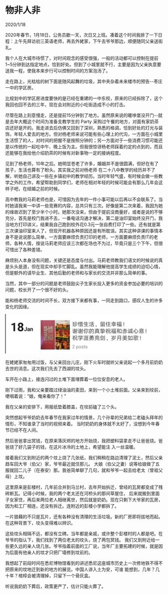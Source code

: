 # 物非人非
2020/1/18

2020年春节，1月18日，公务员歇一天，次日又上班。凑着这个时间我排了一下日程：上午先拜访初三英语老师，再去外姥家，下午去爷爷那边，顺便随同父亲送街礼。

我个人在大城市待惯了，对时间观念的感受很强，一般的活动都可以控制在提前1~5分钟到达指定地点，恰到好处。但到了小城里就不行，主要是因为父亲执意要送我一程，使我本来步行可以控制时间的方案泡汤了。

走在路上，光枯枯的树下面是随风起舞的垃圾，其中夹杂着未来楼市的预告--枣庄一中的学区房。

比规划中的学区房进度要快的是已经在重建的一中东校，原来的已经拆除了，这个我回也回不去的三年，现在会对附近的小吃街造成不小的打击。

尽管在路上刻意慢走，还是提前15分钟到了地方。虽然原来说的暖哆堡没开门--就是去年大概这个时间为准备支教学生的 Party 采购过午餐的地方，对面有家奶茶店还好是开的。我走进去后仿佛又回到了深圳，熟悉的格调，恰到好处的灯光与装饰，年轻人爱去的地方。但对杨老师来说可能有些心理上的代沟，一方面在小城里生活惯了的人，对时间的把握不是按照分钟的；另一方面对于一些消费习惯可能还是以传统的一起吃中午、晚上饭为主。但我很惊讶杨老师踩着约定的点到的，而且还能够在我给他介绍奶茶的时候有对新事物一定的接纳程度。

见到了杨老师，10年之后。她明显苍老了许多，婚姻并不是很圆满，但好在有了孩子，生活也算有了盼头。其实我之前对杨老师
在二十八中教学的经历并不了解，听她自己讲及一些在乡镇初中的教学经历。当时年轻气盛，有时候会做一些教学之外的工作，希望帮助到同学们，老师在相对年轻的时候可能会有那么几年会这样子吧，在结婚之前的时候。

高中教我的马莉老师也是，可惜因为去年的一件小事可能以后再以不会联系了。当时她请我来一中讲一些竞赛的内容，总共只有三次。好像是第二次来着，我因为她的缘故迟到了至少半个小时。她那次没来，但由于提前没商量好，或者是说的不够充分，首先是校门我进不去，一番电话沟通才解决，第二是油印室始终没开门，我没地方打印讲义，结果我自己跑到校外花0.3元一张自费打印了一些。还有就是第三次课油印室来人了，但现开机器各种原因还是有所耽误。其实这种讲课的事情本身不是说说那么简单，一方面要麻烦负责打印的老师，一方面要麻烦负责IT的老师，各种人情，按说马莉老师应该三次都在场也不为过，毕竟只是三个下午，但很可惜出了各种差错。

麻烦别人本身没有问题，关键还是态度与付出。马莉老师教我们语文的时候说的真是头头是道，但在现实中却手忙脚乱。虽然我能理解他提高学生成绩的迫切心情，但是额外的请毕业生、其他后勤的老师和与家长的交流并非那么简单的事。

当然，其中一部分的问题是老师鼓励尖子生家长投入更多的资金参加必要的培训的问题，校长开了一个很不好的头。

能和杨老师交流的时间不长，双方接下来都有事，一同走到路口，感叹人生的许多变化的因缘。

![](yang_0118.jpg)

在姥姥家匆匆用过饭，与父亲回台儿庄，刚下火车时就听父亲说起一个多月前奶奶去世的消息。这次我们先去了西湖的坟头。

车开在小路上，接连闪过的土堆下面埋葬着一位位安息的老人。

刚下过雨，我和父亲要踏过绿油油的麦田，来到一个小土堆前面。父亲来到坟前，哽咽着说：“娘，俺来看你了！”

我在父亲的安排下，用报纸垫着膝盖，在坟前磕了三个头。

突然想起爷爷奶奶去年春节在我家过年的情景，几个孙辈的兄弟给二老磕头拜年的情形，不知谁录了当时的视频来着。
当时奶奶的身体就不太好了，没想到今年春节已经不在人间。

然后爸爸拿出冥钱，在原来落灰烬的地方开始烧，我把塑料袋拿走不让爸爸烧。爸爸烧了好几袋子的钱，在这片冰冷的土地上，希望能注
入一丝温暖。

接着我们又到附近的两个坟上烧了几张纸，我们稍稍在路边清理了泥土，然后父亲趋车回大爷（伯父）家，爷爷最近就住那儿。
大娘（伯父之妻）说等给娘做了五服就回二儿子（在泰安）那。我爸简单聊了几句，就和爷爷一起去给老太（曾祖父母）上坟。

这里原来是彭楼村，几年前合并到马兰村，去年开始拆迁，曾经的瓦房都变成了残砖断瓦。记得小时候，我的两个老太还在河桥头的那间草屋住，
后来就搬到里面子女家住，再后来两位老人相继离世，然后就是奶奶。现在只剩下大爷家的瓦房，因为和工厂相连，还没有拆迁。连附近的彭楼小学都拆了。

一片狼藉的不只是瓦片，还有各种没有清理的生活垃圾。新的厂房即将拔地而起。在这种背景下，坟头变得难以辨识。

这些坟头相隔不远，都没有立碑。当年都是亲戚，或许整个彭楼村的人都是吧。在爷爷的指认下，我们找到了两位老太的坟头，烧了两包冥钱。
我们又到附近给一些更久远的亲人烧几张。爷爷指着前面的工厂说，当年厂主要拓建的时候，就是因为后面有他亲人的坟才只把厂墙修到坟前的。

我想起了前段时间在悉尼博物馆看到的讲述悉尼这座城市历史上一次修地铁不得不把原来的坟地迁到新的地方的展览。中国人讲入土为安，可谁
能想到，几年？几十年？棺椁会被清理掉，只留下一个骨灰盒。

听说我奶奶下葬后，政策更严了，估计只能火葬了。